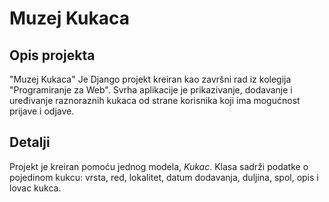 # Muzej Kukaca

## Opis projekta
"Muzej Kukaca" Je Django projekt kreiran kao završni rad iz kolegija "Programiranje za Web".
Svrha aplikacije je prikazivanje, dodavanje i uređivanje raznoraznih kukaca od strane korisnika koji ima mogućnost prijave i odjave.

## Detalji
Projekt je kreiran pomoću jednog modela, *Kukac*.
Klasa sadrži podatke o pojedinom kukcu: vrsta, red, lokalitet, datum dodavanja, duljina, spol, opis i lovac kukca.
